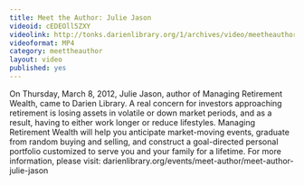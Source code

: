 ```yaml
---
title: Meet the Author: Julie Jason
videoid: cEDEOll5ZXY
videolink: http://tonks.darienlibrary.org/1/archives/video/meetheauthor/20120308_julie_jason.m4v
videoformat: MP4
category: meettheauthor
layout: video
published: yes
---
```


On Thursday, March 8, 2012, Julie Jason, author of Managing Retirement Wealth, came to Darien Library. A real concern for investors approaching retirement is losing assets in volatile or down market periods, and as a result, having to either work longer or reduce lifestyles. Managing Retirement Wealth will help you anticipate market-moving events, graduate from random buying and selling, and construct a goal-directed personal portfolio customized to serve you and your family for a lifetime.
For more information, please visit: darienlibrary.org/events/meet-author/meet-author-julie-jason